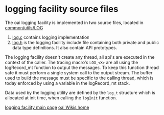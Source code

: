 # logging facility source files

The oai logging facility is implemented in two source files, located in [common/utils/LOG](LOG)
1. [log.c](../log.c) contains logging implementation
1.  [log.h](../log.h) is the logging facility include file containing both private and public data type definitions. It also contain API prototypes.

The logging facility doesn't create any thread, all api's are executed in the context of the caller. The tracing macro's `LOG_<X>` are all using the logRecord_mt function to output the messages. To keep this function thread safe it must perform a single system call to the output stream. The buffer used to build the message must be specific to the calling thread, which is today enforced by using a variable in the logRecord_mt stack.

Data used by the logging utility are defined by the `log_t` structure which is allocated at init time, when calling the `logInit` function.

[logging facility  main page](log.md)
[oai Wikis home](https://gitlab.eurecom.fr/oai/openairinterface5g/wikis/home)
